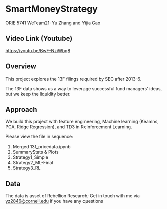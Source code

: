 # SmartMoneyStrategy
ORIE 5741 WeTeam21: Yu Zhang and Yijia Gao

## Video Link (Youtube)
https://youtu.be/BwF-NziWbq8

## Overview
This project explores the 13F filings required by SEC after 2013-6.

The 13F data shows us a way to leverage successful fund managers' ideas, but we keep the liquidity better.

## Approach
We build this project with feature engineering, Machine learning (Keamns, PCA, Ridge Regression), and TD3 in Reinforcement Learning.

Please view the file in sequence:
1. Merged 13f_pricedata.ipynb
2. SummaryStats & Plots
3. Strategy1_Simple
4. Strategy2_ML-Final
5. Strategy3_RL

## Data
The data is asset of Rebellion Research; Get in touch with me via yz2846@cornell.edu if you have any questions
